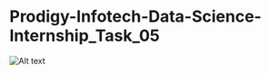 # Prodigy-Infotech-Data-Science-Internship_Task_05
![Alt text](https://github.com/KrupiRajendraPangam/Prodigy-Infotech-Data-Science-Internship_Task_05/blob/main/Task5.jpg)

